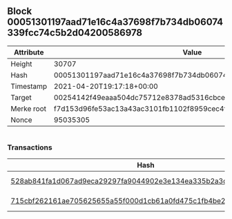 ## Block 00051301197aad71e16c4a37698f7b734db06074339fcc74c5b2d04200586978

Attribute | Value
--- | ---
Height | 30707
Hash | 00051301197aad71e16c4a37698f7b734db06074339fcc74c5b2d04200586978
Timestamp | 2021-04-20T19:17:18+00:00
Target | 00254142f49eaaa504dc75712e8378ad5316cbcead634704b3734b6271167cc4
Merke root | f7d153d96fe53ac13a43ac3101fb1102f8959cec4fd516cdec957abcee4156f1
Nonce | 95035305

```

```

### Transactions

Hash | Amount
--- | ---
[528ab841fa1d067ad9eca29297fa9044902e3e134ea335b2a3d80aa926ecbcf9](528ab841fa1d067ad9eca29297fa9044902e3e134ea335b2a3d80aa926ecbcf9.md) | 10.00000000 SKEPTI 
[715cbf262161ae705625655a55f000d1cb61a0fd475c1fb4be2f55de718f419b](715cbf262161ae705625655a55f000d1cb61a0fd475c1fb4be2f55de718f419b.md) | 10.00000000 SKEPTI 
